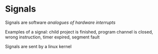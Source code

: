 # Signals

Signals are software _analogues of hardware interrupts_

Examples of a signal: child project is finished, program channel is closed, wrong instruction, timer expired, segment fault

Signals are sent by a linux kernel
